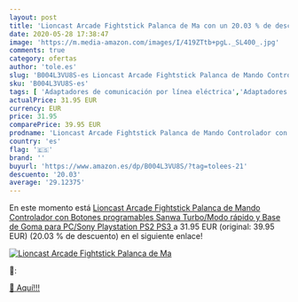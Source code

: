 ```yaml
---
layout: post
title: 'Lioncast Arcade Fightstick Palanca de Ma con un 20.03 % de descuento'
date: 2020-05-28 17:38:47
image: 'https://m.media-amazon.com/images/I/419ZTtb+pgL._SL400_.jpg'
comments: true
category: ofertas
author: 'tole.es'
slug: 'B004L3VU8S-es Lioncast Arcade Fightstick Palanca de Mando Controlador...'
sku: 'B004L3VU8S-es'
tags: [ 'Adaptadores de comunicación por línea eléctrica','Adaptadores de red','Dispositivos de red','Informática','playstation', ]
actualPrice: 31.95 EUR
currency: EUR
price: 31.95
comparePrice: 39.95 EUR
prodname: 'Lioncast Arcade Fightstick Palanca de Mando Controlador con Botones programables  Sanwa  Turbo/Modo rápido y Base de Goma para PC/Sony Playstation  PS2  PS3 '
country: 'es'
flag: '🇪🇸'
brand: ''
buyurl: 'https://www.amazon.es/dp/B004L3VU8S/?tag=tolees-21'
descuento: '20.03'
average: '29.12375'
---
```


En este momento está [Lioncast Arcade Fightstick Palanca de Mando Controlador con Botones programables  Sanwa  Turbo/Modo rápido y Base de Goma para PC/Sony Playstation  PS2  PS3 ](https://www.amazon.es/dp/B004L3VU8S/?tag=tolees-21) a 31.95 EUR (original: 39.95 EUR) (20.03 %  de descuento) en el siguiente enlace!

[![Lioncast Arcade Fightstick Palanca de Ma](https://m.media-amazon.com/images/I/419ZTtb+pgL._SL400_.jpg)](https://www.amazon.es/dp/B004L3VU8S/?tag=tolees-21)

🔎:


[🛒 Aquí!!!](https://www.amazon.es/dp/B004L3VU8S/?tag=tolees-21)
